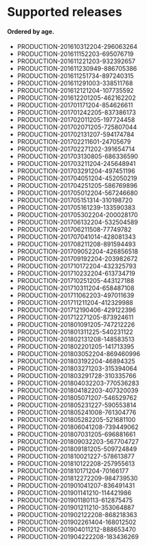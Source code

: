 # Supported releases

#### Ordered by age.

* PRODUCTION-201610312204-296063264
* PRODUCTION-201611152203-695076719
* PRODUCTION-201611221203-932392657
* PRODUCTION-201611230949-886705386
* PRODUCTION-201611251734-897240315
* PRODUCTION-201611291003-338511768
* PRODUCTION-201612121204-107735592
* PRODUCTION-201612201205-462162202
* PRODUCTION-201701171204-854626611
* PRODUCTION-201701242205-837386173
* PRODUCTION-201702011205-197724458
* PRODUCTION-201702071205-725807044
* PRODUCTION-201702131207-594174784
* PRODUCTION-201702211601-24705679
* PRODUCTION-201702271202-391654714
* PRODUCTION-201703130805-686336590
* PRODUCTION-201703211204-245648941
* PRODUCTION-201703291204-497451196
* PRODUCTION-201704051204-452050219
* PRODUCTION-201704251205-586769896
* PRODUCTION-201705012204-567246680
* PRODUCTION-201705151314-310198720
* PRODUCTION-201705161239-133590383
* PRODUCTION-201705302204-200028170
* PRODUCTION-201706132204-532504589
* PRODUCTION-201706211508-77749782
* PRODUCTION-201707041014-428081343
* PRODUCTION-201708211208-891594493
* PRODUCTION-201709052204-426856518
* PRODUCTION-201709192204-203982672
* PRODUCTION-201710172204-432325793
* PRODUCTION-201710232204-613734719
* PRODUCTION-201710251205-443127188
* PRODUCTION-201710311204-658487108
* PRODUCTION-201711062203-497011639
* PRODUCTION-201711211204-412329988
* PRODUCTION-201712190406-429122396
* PRODUCTION-201712271205-873924611
* PRODUCTION-201801091205-747212226
* PRODUCTION-201801311225-540231122
* PRODUCTION-201802131208-148583513
* PRODUCTION-201802201205-141713395
* PRODUCTION-201803052204-869460996
* PRODUCTION-201803192204-46894325
* PRODUCTION-201803271203-315394064
* PRODUCTION-201803291728-310335766
* PRODUCTION-201804032203-770536283
* PRODUCTION-201804182203-407320039
* PRODUCTION-201805071207-546529762
* PRODUCTION-201805231227-590553814
* PRODUCTION-201805241008-761304776
* PRODUCTION-201805282205-521681100
* PRODUCTION-201806041208-739449062
* PRODUCTION-201807031205-696881661
* PRODUCTION-201809032203-567704727
* PRODUCTION-201809181205-509724849
* PRODUCTION-201810021227-578613877
* PRODUCTION-201810122208-257955613
* PRODUCTION-201810171204-70166177
* PRODUCTION-201812272209-984739530
* PRODUCTION-201901041207-836491431
* PRODUCTION-201901141210-114421986
* PRODUCTION-201901180113-612875475
* PRODUCTION-201901211210-353064887
* PRODUCTION-201902122208-868218363
* PRODUCTION-201902261404-168012502
* PRODUCTION-201904011212-888653470
* PRODUCTION-201904222208-183436269